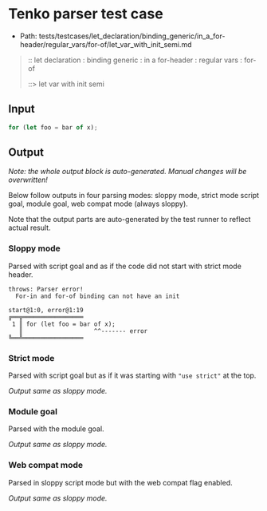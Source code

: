 # Tenko parser test case

- Path: tests/testcases/let_declaration/binding_generic/in_a_for-header/regular_vars/for-of/let_var_with_init_semi.md

> :: let declaration : binding generic : in a for-header : regular vars : for-of
>
> ::> let var with init semi

## Input

`````js
for (let foo = bar of x);
`````

## Output

_Note: the whole output block is auto-generated. Manual changes will be overwritten!_

Below follow outputs in four parsing modes: sloppy mode, strict mode script goal, module goal, web compat mode (always sloppy).

Note that the output parts are auto-generated by the test runner to reflect actual result.

### Sloppy mode

Parsed with script goal and as if the code did not start with strict mode header.

`````
throws: Parser error!
  For-in and for-of binding can not have an init

start@1:0, error@1:19
╔══╦═════════════════
 1 ║ for (let foo = bar of x);
   ║                    ^^------- error
╚══╩═════════════════

`````

### Strict mode

Parsed with script goal but as if it was starting with `"use strict"` at the top.

_Output same as sloppy mode._

### Module goal

Parsed with the module goal.

_Output same as sloppy mode._

### Web compat mode

Parsed in sloppy script mode but with the web compat flag enabled.

_Output same as sloppy mode._
